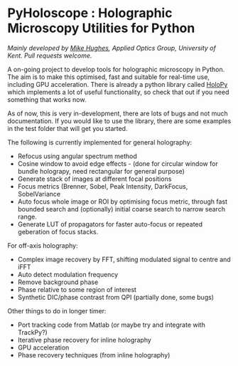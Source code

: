 # PyHoloscope : Holographic Microscopy Utilities for Python
*Mainly developed by [Mike Hughes](https://research.kent.ac.uk/applied-optics/hughes/), Applied Optics Group, University of Kent. Pull requests welcome.*

A on-going project to develop tools for holographic microscopy in Python. The aim is to make this optimised, fast and suitable for real-time use, including GPU acceleration. There is already a python library called [HoloPy](https://github.com/manoharan-lab/holopy) which implements a lot of useful functionality, so check that out if you need something that works now.

As of now, this is very in-development, there are lots of bugs and not much documentation. If you would like to use the library, there are some examples in the test folder that will get you started.

The following is currently implemented for general holography:
* Refocus using angular spectrum method 
* Cosine window to avoid edge effects - (done for circular window for bundle holograpy, need rectangular for general purpose)
* Generate stack of images at different focal positions
* Focus metrics (Brenner, Sobel, Peak Intensity, DarkFocus, SobelVariance 
* Auto focus whole image or ROI by optimising focus metric, through fast bounded search and (optionally) initial coarse search to narrow search range.
* Generate LUT of propagators for faster auto-focus or repeated geberation of focus stacks.

For off-axis holography:
* Complex image recovery by FFT, shifting modulated signal to centre and iFFT
* Auto detect modulation frequency
* Remove background phase 
* Phase relative to some region of interest 
* Synthetic DIC/phase contrast from QPI (partially done, some bugs)

Other things to do in longer timer:
* Port tracking code from Matlab (or maybe try and integrate with TrackPy?)
* Iterative phase recovery for inline holography
* GPU acceleration
* Phase recovery techniques (from inline holography)
